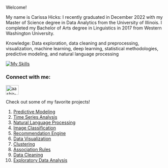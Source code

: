Welcome!

My name is Carissa Hicks:  I recently graduated in December 2022 with my Master of Science degree in Data Analytics from the University of Illinois. I completed my Bachelor of Arts degree in Linguistics in 2017 from Western Washington University.

Knowledge: Data exploration, data cleaning and preprocessing, visualization, machine learning, deep learning, statistical methodologies, predictive modeling, and natural language processing

[![My Skills](https://skillicons.dev/icons?i=r,py,java,tensorflow,eclipse)](https://skillicons.dev)

<h3 align="left">Connect with me:</h3>
<a href="https://www.linkedin.com/in/hickscarissa/" target="blank"><img align="center" src="https://raw.githubusercontent.com/rahuldkjain/github-profile-readme-generator/master/src/images/icons/Social/linked-in-alt.svg" alt="aashir-khan-bb8315139" height="30" width="40" /></a>

Check out some of my favorite projects!

1. [Predictive Modeling]()
2. [Time Series Analysis]()
3. [Natural Language Processing]()
4. [Image Classification]()
5. [Recommendation Engine]()
6. [Data Visualization]()
7. [Clustering]()
8. [Association Rules]()
9. [Data Cleaning]()
10. [Exploratory Data Analysis]()
